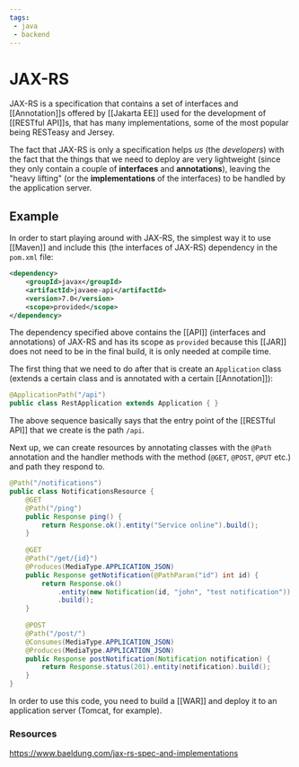 ```yaml
---
tags:
 - java
 - backend
---
```

# JAX-RS
JAX-RS is a specification that contains a set of interfaces and [[Annotation]]s offered by [[Jakarta EE]] used for the development of [[RESTful API]]s, that has many implementations, some of the most popular being RESTeasy and Jersey.

The fact that JAX-RS is only a specification helps _us_ (the _developers_) with the fact that the things that we need to deploy are very lightweight (since they only contain a couple of **interfaces** and **annotations**), leaving the "heavy lifting" (or the **implementations** of the interfaces) to be handled by the application server.

## Example
In order to start playing around with JAX-RS, the simplest way it to use [[Maven]] and include this (the interfaces of JAX-RS) dependency in the `pom.xml` file:

```xml
<dependency> 
	<groupId>javax</groupId> 
	<artifactId>javaee-api</artifactId> 
	<version>7.0</version> 
	<scope>provided</scope> 
</dependency>
```

The dependency specified above contains the [[API]] (interfaces and annotations) of JAX-RS and has its scope as `provided` because this [[JAR]] does not need to be in the final build, it is only needed at compile time.

The first thing that we need to do after that is create an `Application` class (extends a certain class and is annotated with a certain [[Annotation]]):

```java
@ApplicationPath("/api") 
public class RestApplication extends Application { }
```

The above sequence basically says that the entry point of the [[RESTful API]] that we create is the path `/api`.

Next up, we can create resources by annotating classes with the `@Path` annotation and the handler methods with the method (`@GET`, `@POST`, `@PUT` etc.) and path they respond to.

```java
@Path("/notifications")  
public class NotificationsResource {  
    @GET  
    @Path("/ping")  
    public Response ping() {  
        return Response.ok().entity("Service online").build();  
    }  
  
    @GET  
    @Path("/get/{id}")  
    @Produces(MediaType.APPLICATION_JSON)  
    public Response getNotification(@PathParam("id") int id) {  
        return Response.ok()  
            .entity(new Notification(id, "john", "test notification"))  
            .build();  
    }  
  
    @POST  
    @Path("/post/")  
    @Consumes(MediaType.APPLICATION_JSON)  
    @Produces(MediaType.APPLICATION_JSON)  
    public Response postNotification(Notification notification) {  
        return Response.status(201).entity(notification).build();  
    }  
}
```

In order to use this code, you need to build a [[WAR]] and deploy it to an application server (Tomcat, for example).

### Resources
https://www.baeldung.com/jax-rs-spec-and-implementations